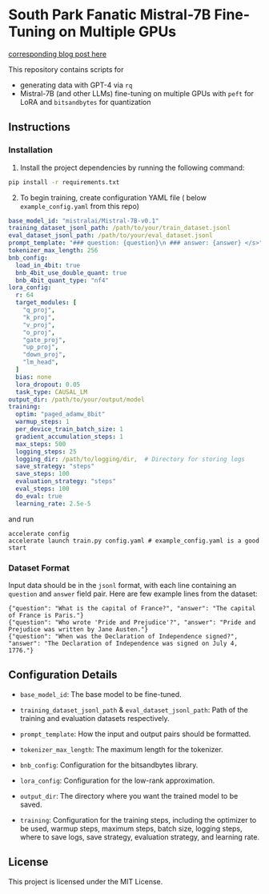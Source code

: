 # South Park Fanatic Mistral-7B Fine-Tuning on Multiple GPUs
[corresponding blog post here](https://int8.io/train-your-own-south-park-fanatic-ai-with-mistral-7b/)


This repository contains scripts for
- generating data with GPT-4 via `rq` 
- Mistral-7B (and other LLMs) fine-tuning on multiple GPUs with `peft` for LoRA and `bitsandbytes` for quantization

## Instructions

### Installation

1. Install the project dependencies by running the following command:

```sh
pip install -r requirements.txt
```

2. To begin training, create configuration YAML file (
   below `example_config.yaml` from this repo)

```yaml
base_model_id: "mistralai/Mistral-7B-v0.1"
training_dataset_jsonl_path: /path/to/your/train_dataset.jsonl
eval_dataset_jsonl_path: /path/to/your/eval_dataset.jsonl
prompt_template: "### question: {question}\n ### answer: {answer} </s>"
tokenizer_max_length: 256
bnb_config:
  load_in_4bit: true
  bnb_4bit_use_double_quant: true
  bnb_4bit_quant_type: "nf4"
lora_config:
  r: 64
  target_modules: [
    "q_proj",
    "k_proj",
    "v_proj",
    "o_proj",
    "gate_proj",
    "up_proj",
    "down_proj",
    "lm_head",
  ]
  bias: none
  lora_dropout: 0.05
  task_type: CAUSAL_LM
output_dir: /path/to/your/output/model
training:
  optim: "paged_adamw_8bit"
  warmup_steps: 1
  per_device_train_batch_size: 1
  gradient_accumulation_steps: 1
  max_steps: 500
  logging_steps: 25
  logging_dir: /path/to/logging/dir,  # Directory for storing logs
  save_strategy: "steps"
  save_steps: 100
  evaluation_strategy: "steps"
  eval_steps: 100
  do_eval: true
  learning_rate: 2.5e-5
```

and run

```shell 
accelerate config 
accelerate launch train.py config.yaml # example_config.yaml is a good start  
```

### Dataset Format

Input data should be in the `jsonl` format, with each line containing an `question`
and `answer` field pair. Here are few example lines from the dataset:

```
{"question": "What is the capital of France?", "answer": "The capital of France is Paris."}
{"question": "Who wrote 'Pride and Prejudice'?", "answer": "Pride and Prejudice was written by Jane Austen."}
{"question": "When was the Declaration of Independence signed?", "answer": "The Declaration of Independence was signed on July 4, 1776."}
```

## Configuration Details

- `base_model_id`: The base model to be fine-tuned.

- `training_dataset_jsonl_path` & `eval_dataset_jsonl_path`: Path of the
  training and evaluation datasets respectively.

- `prompt_template`: How the input and output pairs should be formatted.

- `tokenizer_max_length`: The maximum length for the tokenizer.

- `bnb_config`: Configuration for the bitsandbytes library.

- `lora_config`: Configuration for the low-rank approximation.

- `output_dir`: The directory where you want the trained model to be saved.

- `training`: Configuration for the training steps, including the optimizer to
  be used, warmup steps, maximum steps, batch size, logging steps, where to save
  logs, save strategy, evaluation strategy, and learning rate.


## License

This project is licensed under the MIT License.

